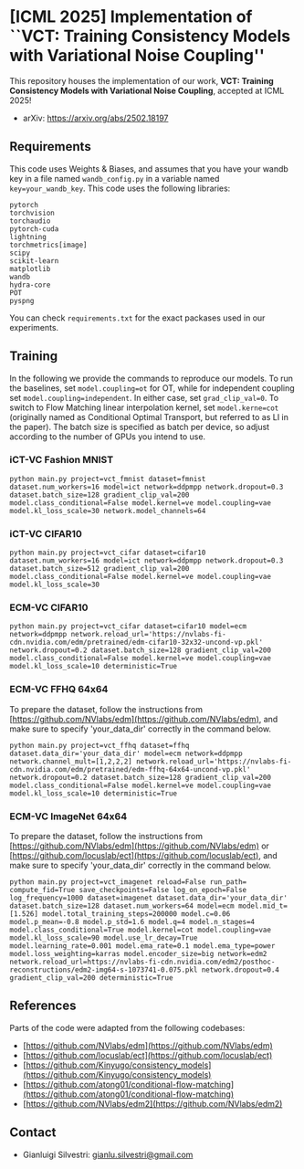 # [ICML 2025] Implementation of ``VCT: Training Consistency Models with Variational Noise Coupling''
This repository houses the implementation of our work, **VCT: Training Consistency Models with Variational Noise Coupling**, accepted at ICML 2025!
- arXiv: https://arxiv.org/abs/2502.18197

## Requirements
This code uses Weights & Biases, and assumes that you have your wandb key in a file named `wandb_config.py` in a variable named `key=your_wandb_key`.
This code uses the following libraries:
```angular2html
pytorch 
torchvision 
torchaudio 
pytorch-cuda
lightning
torchmetrics[image]
scipy 
scikit-learn 
matplotlib 
wandb
hydra-core
POT
pyspng
```
You can check `requirements.txt` for the exact packases used in our experiments.
## Training
In the following we provide the commands to reproduce our models. To run the baselines, set `model.coupling=ot` for OT, while for independent coupling set `model.coupling=independent`. In either case, set `grad_clip_val=0`. To switch to Flow Matching linear interpolation kernel, set `model.kerne=cot` (originally named as Conditional Optimal Transport, but referred to as LI in the paper).
The batch size is specified as batch per device, so adjust according to the number of GPUs you intend to use.
### iCT-VC Fashion MNIST
```angular2html
python main.py project=vct_fmnist dataset=fmnist dataset.num_workers=16 model=ict network=ddpmpp network.dropout=0.3 dataset.batch_size=128 gradient_clip_val=200 model.class_conditional=False model.kernel=ve model.coupling=vae model.kl_loss_scale=30 network.model_channels=64
```

### iCT-VC CIFAR10
```angular2html
python main.py project=vct_cifar dataset=cifar10 dataset.num_workers=16 model=ict network=ddpmpp network.dropout=0.3 dataset.batch_size=512 gradient_clip_val=200 model.class_conditional=False model.kernel=ve model.coupling=vae model.kl_loss_scale=30
```

### ECM-VC CIFAR10
```angular2html
python main.py project=vct_cifar dataset=cifar10 model=ecm network=ddpmpp network.reload_url='https://nvlabs-fi-cdn.nvidia.com/edm/pretrained/edm-cifar10-32x32-uncond-vp.pkl' network.dropout=0.2 dataset.batch_size=128 gradient_clip_val=200 model.class_conditional=False model.kernel=ve model.coupling=vae model.kl_loss_scale=10 deterministic=True
```

### ECM-VC FFHQ 64x64
To prepare the dataset, follow the instructions from [https://github.com/NVlabs/edm](https://github.com/NVlabs/edm), and make sure to specify 'your_data_dir' correctly in the command below.
```angular2html
python main.py project=vct_ffhq dataset=ffhq dataset.data_dir='your_data_dir' model=ecm network=ddpmpp network.channel_mult=[1,2,2,2] network.reload_url='https://nvlabs-fi-cdn.nvidia.com/edm/pretrained/edm-ffhq-64x64-uncond-vp.pkl' network.dropout=0.2 dataset.batch_size=128 gradient_clip_val=200 model.class_conditional=False model.kernel=ve model.coupling=vae model.kl_loss_scale=10 deterministic=True
```

### ECM-VC ImageNet 64x64
To prepare the dataset, follow the instructions from [https://github.com/NVlabs/edm](https://github.com/NVlabs/edm) or [https://github.com/locuslab/ect](https://github.com/locuslab/ect), and make sure to specify 'your_data_dir' correctly in the command below.
```angular2html
python main.py project=vct_imagenet reload=False run_path= compute_fid=True save_checkpoints=False log_on_epoch=False log_frequency=1000 dataset=imagenet dataset.data_dir='your_data_dir' dataset.batch_size=128 dataset.num_workers=64 model=ecm model.mid_t=[1.526] model.total_training_steps=200000 model.c=0.06 model.p_mean=-0.8 model.p_std=1.6 model.q=4 model.n_stages=4 model.class_conditional=True model.kernel=cot model.coupling=vae model.kl_loss_scale=90 model.use_lr_decay=True model.learning_rate=0.001 model.ema_rate=0.1 model.ema_type=power model.loss_weighting=karras model.encoder_size=big network=edm2 network.reload_url=https://nvlabs-fi-cdn.nvidia.com/edm2/posthoc-reconstructions/edm2-img64-s-1073741-0.075.pkl network.dropout=0.4 gradient_clip_val=200 deterministic=True
```
## References
Parts of the code were adapted from the following codebases:
- [https://github.com/NVlabs/edm](https://github.com/NVlabs/edm)
- [https://github.com/locuslab/ect](https://github.com/locuslab/ect)
- [https://github.com/Kinyugo/consistency_models](https://github.com/Kinyugo/consistency_models)
- [https://github.com/atong01/conditional-flow-matching](https://github.com/atong01/conditional-flow-matching)
- [https://github.com/NVlabs/edm2](https://github.com/NVlabs/edm2)

## Contact
- Gianluigi Silvestri: gianlu.silvestri@gmail.com
